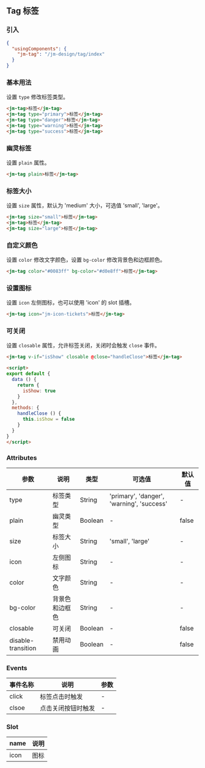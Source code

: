 ## Tag 标签

### 引入

```json
{
  "usingComponents": {
    "jm-tag": "/jm-design/tag/index"
  }
}
```

### 基本用法

设置 `type` 修改标签类型。

```html
<jm-tag>标签</jm-tag>
<jm-tag type="primary">标签</jm-tag>
<jm-tag type="danger">标签</jm-tag>
<jm-tag type="warning">标签</jm-tag>
<jm-tag type="success">标签</jm-tag>
```

### 幽灵标签

设置 `plain` 属性。

```html
<jm-tag plain>标签</jm-tag>
```

### 标签大小

设置 `size` 属性，默认为 'medium' 大小，可选值 'small', 'large'。

```html
<jm-tag size="small">标签</jm-tag>
<jm-tag>标签</jm-tag>
<jm-tag size="large">标签</jm-tag>
```

### 自定义颜色

设置 `color` 修改文字颜色，设置 `bg-color` 修改背景色和边框颜色。

```html
<jm-tag color="#0083ff" bg-color="#d0e8ff">标签</jm-tag>
```

### 设置图标

设置 `icon` 左侧图标，也可以使用 'icon' 的 slot 插槽。

```html
<jm-tag icon="jm-icon-tickets">标签</jm-tag>
```

### 可关闭

设置 `closable` 属性，允许标签关闭，关闭时会触发 `close` 事件。

```html
<jm-tag v-if="isShow" closable @close="handleClose">标签</jm-tag>

<script>
export default {
  data () {
    return {
      isShow: true
    }
  },
  methods: {
    handleClose () {
      this.isShow = false
    }
  }
}
</script>
```

### Attributes

| 参数      | 说明                                 | 类型      | 可选值       | 默认值   |
|---------- |------------------------------------ |---------- |------------- |-------- |
| type | 标签类型 | String | 'primary', 'danger', 'warning', 'success' | - | - |
| plain | 幽灵类型 | Boolean | - | false |
| size | 标签大小 | String | 'small', 'large' | - |
| icon | 左侧图标 | String | - | - |
| color | 文字颜色 | String | - | - |
| bg-color | 背景色和边框色 | String | - | - |
| closable | 可关闭 | Boolean | - | false |
| disable-transition | 禁用动画 | Boolean | - | false |

### Events

| 事件名称      | 说明                                 | 参数     |
|------------- |------------------------------------ |--------- |
| click | 标签点击时触发 | - |
| clsoe | 点击关闭按钮时触发 | - |

### Slot

| name      | 说明       |
|------------- |----------- |
| icon | 图标 |